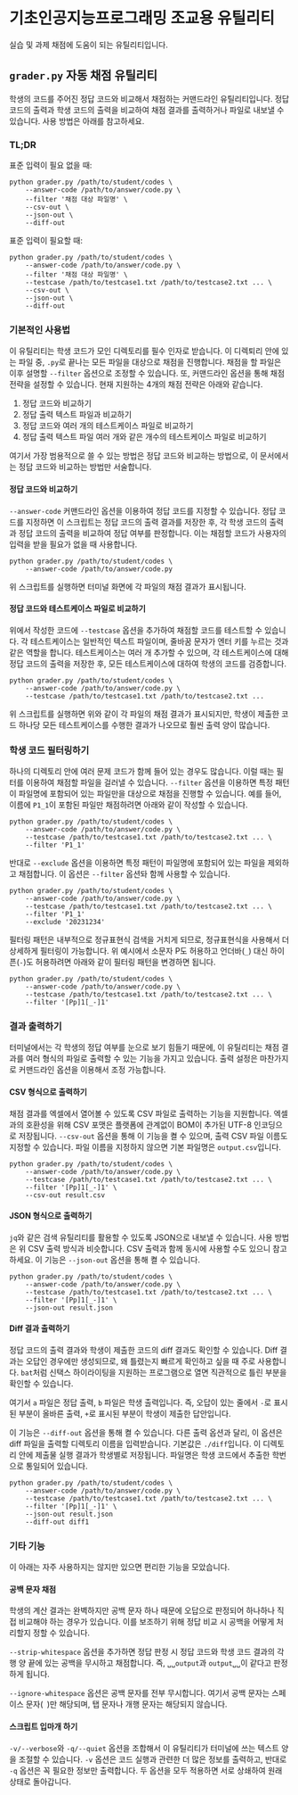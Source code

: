 # 기초인공지능프로그래밍 조교용 유틸리티

실습 및 과제 채점에 도움이 되는 유틸리티입니다.

## `grader.py` 자동 채점 유틸리티

학생의 코드를 주어진 정답 코드와 비교해서 채점하는 커맨드라인 유틸리티입니다.
정답 코드의 출력과 학생 코드의 출력을 비교하여 채점 결과를 출력하거나 파일로
내보낼 수 있습니다. 사용 방법은 아래를 참고하세요.

### TL;DR

표준 입력이 필요 없을 때:

```shell
python grader.py /path/to/student/codes \
    --answer-code /path/to/answer/code.py \
    --filter '채점 대상 파일명' \
    --csv-out \
    --json-out \
    --diff-out
```

표준 입력이 필요할 때:

```shell
python grader.py /path/to/student/codes \
    --answer-code /path/to/answer/code.py \
    --filter '채점 대상 파일명' \
    --testcase /path/to/testcase1.txt /path/to/testcase2.txt ... \
    --csv-out \
    --json-out \
    --diff-out
```

### 기본적인 사용법

이 유틸리티는 학생 코드가 모인 디렉토리를 필수 인자로 받습니다. 이 디렉퇴리 안에
있는 파일 중, `.py`로 끝나는 모든 파일을 대상으로 채점을 진행합니다. 채점을 할
파일은 이후 설명할 `--filter` 옵션으로 조정할 수 있습니다. 또, 커맨드라인 옵션을
통해 채점 전략을 설정할 수 있습니다. 현재 지원하는 4개의 채점 전략은 아래와
같습니다.

1. 정답 코드와 비교하기
1. 정답 출력 텍스트 파일과 비교하기
1. 정답 코드와 여러 개의 테스트케이스 파일로 비교하기
1. 정답 출력 텍스트 파일 여러 개와 같은 개수의 테스트케이스 파일로 비교하기

여기서 가장 범용적으로 쓸 수 있는 방법은 정답 코드와 비교하는 방법으로, 이
문서에서는 정답 코드와 비교하는 방법만 서술합니다.

#### 정답 코드와 비교하기

`--answer-code` 커맨드라인 옵션을 이용하여 정답 코드를 지정할 수 있습니다. 정답
코드를 지정하면 이 스크립트는 정답 코드의 출력 결과를 저장한 후, 각 학생 코드의
출력과 정답 코드의 출력을 비교하여 정답 여부를 판정합니다. 이는 채점할 코드가
사용자의 입력을 받을 필요가 없을 때 사용합니다.

```shell
python grader.py /path/to/student/codes \
    --answer-code /path/to/answer/code.py
```

위 스크립트를 실행하면 터미널 화면에 각 파일의 채점 결과가 표시됩니다.

#### 정답 코드와 테스트케이스 파일로 비교하기

위에서 작성한 코드에 `--testcase` 옵션을 추가하여 채점할 코드를 테스트할 수
있습니다. 각 테스트케이스는 일반적인 텍스트 파일이며, 줄바꿈 문자가 엔터 키를
누르는 것과 같은 역할을 합니다. 테스트케이스는 여러 개 추가할 수 있으며, 각
테스트케이스에 대해 정답 코드의 출력을 저장한 후, 모든 테스트케이스에 대하여
학생의 코드를 검증합니다.

```shell
python grader.py /path/to/student/codes \
    --answer-code /path/to/answer/code.py \
    --testcase /path/to/testcase1.txt /path/to/testcase2.txt ...
```

위 스크립트를 실행하면 위와 같이 각 파일의 채점 결과가 표시되지만, 학생이 제출한
코드 하나당 모든 테스트케이스를 수행한 결과가 나오므로 훨씬 출력 양이 많습니다.

### 학생 코드 필터링하기

하나의 디렉토리 안에 여러 문제 코드가 함께 들어 있는 경우도 많습니다. 이럴 때는
필터를 이용하여 채점할 파일을 걸러낼 수 있습니다. `--filter` 옵션을 이용하면
특정 패턴이 파일명에 포함되어 있는 파일만을 대상으로 채점을 진행할 수 있습니다.
예를 들어, 이름에 `P1_1`이 포함된 파일만 채점하려면 아래와 같이 작성할 수
있습니다.

```shell
python grader.py /path/to/student/codes \
    --answer-code /path/to/answer/code.py \
    --testcase /path/to/testcase1.txt /path/to/testcase2.txt ... \
    --filter 'P1_1'
```

반대로 `--exclude` 옵션을 이용하면 특정 패턴이 파일명에 포함되어 있는 파일을
제외하고 채점합니다. 이 옵션은 `--filter` 옵션돠 함께 사용할 수 있습니다.

```shell
python grader.py /path/to/student/codes \
    --answer-code /path/to/answer/code.py \
    --testcase /path/to/testcase1.txt /path/to/testcase2.txt ... \
    --filter 'P1_1'
    --exclude '20231234'
```

필터링 패턴은 내부적으로 정규표현식 검색을 거치게 되므로, 정규표현식을 사용해서
더 상세하게 필터링이 가능합니다. 위 예시에서 소문자 P도 허용하고 언더바(`_`)
대신 하이픈(`-`)도 허용하려면 아래와 같이 필터링 패턴을 변경하면 됩니다.

```shell
python grader.py /path/to/student/codes \
    --answer-code /path/to/answer/code.py \
    --testcase /path/to/testcase1.txt /path/to/testcase2.txt ... \
    --filter '[Pp]1[_-]1'
```

### 결과 출력하기

터미널에서는 각 학생의 정답 여부를 눈으로 보기 힘들기 때문에, 이 유틸리티는 채점
결과를 여러 형식의 파일로 출력할 수 있는 기능을 가지고 있습니다. 출력 설정은
마찬가지로 커맨드라인 옵션을 이용해서 조정 가능합니다.

#### CSV 형식으로 출력하기

채점 결과를 엑셀에서 열어볼 수 있도록 CSV 파일로 출력하는 기능을 지원합니다.
엑셀과의 호환성을 위해 CSV 포맷은 플랫폼에 관계없이 BOM이 추가된 UTF-8
인코딩으로 저장됩니다. `--csv-out` 옵션을 통해 이 기능을 켤 수 있으며, 출력 CSV
파일 이름도 지정할 수 있습니다. 파일 이름을 지정하지 않으면 기본 파일명은
`output.csv`입니다.

```shell
python grader.py /path/to/student/codes \
    --answer-code /path/to/answer/code.py \
    --testcase /path/to/testcase1.txt /path/to/testcase2.txt ... \
    --filter '[Pp]1[_-]1' \
    --csv-out result.csv
```

#### JSON 형식으로 출력하기

`jq`와 같은 검색 유틸리티를 활용할 수 있도록 JSON으로 내보낼 수 있습니다. 사용
방법은 위 CSV 출력 방식과 비슷합니다. CSV 출력과 함께 동시에 사용할 수도 있으니
참고하세요. 이 기능은 `--json-out` 옵션을 통해 켤 수 있습니다.

```shell
python grader.py /path/to/student/codes \
    --answer-code /path/to/answer/code.py \
    --testcase /path/to/testcase1.txt /path/to/testcase2.txt ... \
    --filter '[Pp]1[_-]1' \
    --json-out result.json
```

#### Diff 결과 출력하기

정답 코드의 출력 결과와 학생이 제출한 코드의 diff 결과도 확인할 수 있습니다.
Diff 결과는 오답인 경우에만 생성되므로, 왜 틀렸는지 빠르게 확인하고 싶을 때 주로
사용합니다. `bat`처럼 신택스 하이라이팅을 지원하는 프로그램으로 열면 직관적으로
틀린 부분을 확인할 수 있습니다.

여기서 `a` 파일은 정답 출력, `b` 파일은 학생 출력입니다. 즉, 오답이 있는 줄에서
`-`로 표시된 부분이 올바른 출력, `+`로 표시된 부분이 학생이 제출한 답안입니다.

이 기능은 `--diff-out` 옵션을 통해 켤 수 있습니다. 다른 출력 옵션과 달리, 이
옵션은 diff 파일을 출력할 디렉토리 이름을 입력받습니다. 기본값은 `./diff`입니다.
이 디렉토리 안에 제출물 실행 결과가 학생별로 저장됩니다. 파일명은 학생 코드에서
추출한 학번으로 통일되어 있습니다.

```shell
python grader.py /path/to/student/codes \
    --answer-code /path/to/answer/code.py \
    --testcase /path/to/testcase1.txt /path/to/testcase2.txt ... \
    --filter '[Pp]1[_-]1' \
    --json-out result.json
    --diff-out diff1
```

### 기타 기능

이 아래는 자주 사용하지는 않지만 있으면 편리한 기능을 모았습니다.

#### 공백 문자 채점

학생의 계산 결과는 완벽하지만 공백 문자 하나 때문에 오답으로 판정되어 하나하나
직접 비교해야 하는 경우가 있습니다. 이를 보조하기 위해 정답 비교 시 공백을
어떻게 처리할지 정할 수 있습니다.

`--strip-whitespace` 옵션을 추가하면 정답 판정 시 정답 코드와 학생 코드 결과의
각 행 양 끝에 있는 공백을 무시하고 채점합니다. 즉, `␣␣output`과 `output␣␣`이
같다고 판정하게 됩니다.

`--ignore-whitespace` 옵션은 공백 문자를 전부 무시합니다. 여기서 공백 문자는
스페이스 문자(` `)만 해당되며, 탭 문자나 개행 문자는 해당되지 않습니다.

#### 스크립트 입마개 하기

`-v/--verbose`와 `-q/--quiet` 옵션을 조합해서 이 유틸리티가 터미널에 쓰는 텍스트
양을 조절할 수 있습니다. `-v` 옵션은 코드 실행과 관련한 더 많은 정보를 출력하고,
반대로 `-q` 옵션은 꼭 필요한 정보만 출력합니다. 두 옵션을 모두 적용하면 서로
상쇄하여 원래 상태로 돌아갑니다.
